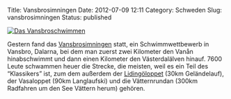 Title: Vansbrosimningen
Date: 2012-07-09 12:11
Category: Schweden
Slug: vansbrosimningen
Status: published

[![Das
Vansbroschwimmen](/pic/vansbrorygg_s.jpg "Das Vansbroschwimmen")](/pic/vansbrorygg_l.jpg)

Gestern fand das [Vansbrosimningen](http://www.vansbrosimningen.se/)
statt, ein Schwimmwettbewerb in Vansbro, Dalarna, bei dem man zuerst
zwei Kilometer den Vanån hinabschwimmt und dann einen Kilometer den
Västerdalälven hinauf. 7600 Leute schwammen heuer die Strecke, die
meisten, weil es ein Teil des “Klassikers” ist, zum dem außerdem der
[Lidingöloppet](http://www.fiket.de/2011/09/25/wort-der-woche-lidingoloppet/)
(30km Geländelauf), der Vasaloppet (90km Langlaufski) und die
Vätternrundan (300km Radfahren um den See Vättern herum) gehören.

